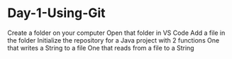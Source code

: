 # Day-1-Using-Git

Create a folder on your computer
Open that folder in VS Code
Add a file in the folder
Initialize the repository for a Java project with 2 functions
One that writes a String to a file
One that reads from a file to a String
